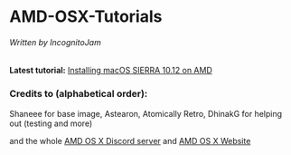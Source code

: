 # AMD-OSX-Tutorials
###### Written by IncognitoJam

**Latest tutorial:** [Installing macOS SIERRA 10.12 on AMD](https://github.com/IncognitoJam/AMD-OSX-Tutorials/tree/master/Sierra_10.12)

### Credits to (alphabetical order):
Shaneee for base image, Astearon, Atomically Retro, DhinakG for helping out (testing and more)

and the whole [AMD OS X Discord server](https://discord.gg/tcsS8h9) and [AMD OS X Website](https://amd-osx.com/)
